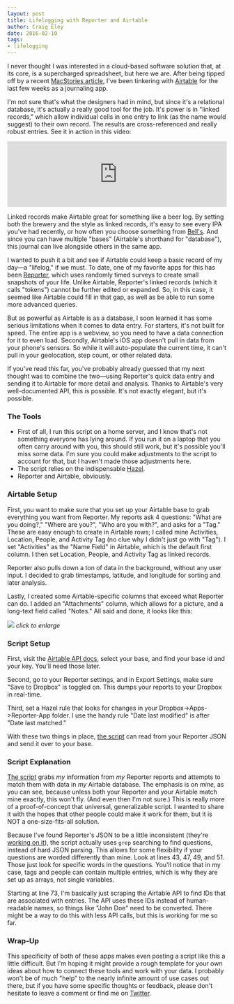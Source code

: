 ```yaml
---  
layout: post 
title: Lifelogging with Reporter and Airtable
author: Craig Eley 
date: 2016-02-10
tags: 
- lifelogging
---
```


I never thought I was interested in a cloud-based software solution that, at its core, is a supercharged spreadsheet, but here we are. After being tipped off by a recent [MacStories article](https://www.macstories.net/roundups/new-apps-for-2016/), I've been tinkering with [Airtable](https://airtable.com) for the last few weeks as a journaling app. 

I'm not sure that's what the designers had in mind, but since it's a relational database, it's actually a really good tool for the job. It's power is in "linked records," which allow individual cells in one entry to link (as the name would suggest) to their own record. The results are cross-referenced and really robust entries. See it in action in this video:

<iframe src="https://player.vimeo.com/video/134358966" width="100%" frameborder="0" webkitallowfullscreen mozallowfullscreen allowfullscreen></iframe>

Linked records make Airtable great for something like a beer log. By setting both the brewery and the style as linked records, it's easy to see every IPA you've had recently, or how often you choose something from [Bell's](http://www.bellsbeer.com). And since you can have multiple "bases" (Airtable's shorthand for "database"), this journal can live alongside others in the same app.

I wanted to push it a bit and see if Airtable could keep a basic record of my day—a "lifelog," if we must. To date, one of my favorite apps for this has been [Reporter](http://www.reporter-app.com), which uses randomly timed surveys to create small snapshots of your life. Unlike Airtable, Reporter's linked records (which it calls "tokens") cannot be further edited or expanded. So, in this case, it seemed like Airtable could fill in that gap, as well as be able to run some more advanced queries.

But as powerful as Airtable is as a database, I soon learned it has some serious limitations when it comes to data entry. For starters, it's not built for speed. The entire app is a webview, so you need to have a data connection for it to even load. Secondly, Airtable's iOS app doesn't pull in data from your phone's sensors. So while it will auto-populate the current time, it can't pull in your geolocation, step count, or other related data.

If you've read this far, you've probably already guessed that my next thought was to combine the two—using Reporter's quick data entry and sending it to Airtable for more detail and analysis. Thanks to Airtable's very well-documented API, this is possible. It's not exactly elegant, but it's possible.

### The Tools

* First of all, I run this script on a home server, and I know that's not something everyone has lying around. If you run it on a laptop that you often carry around with you, this should still work, but it's possible you'll miss some data. I'm sure you could make adjustments to the script to account for that, but I haven't made those adjustments here.
* The script relies on the indispensable [Hazel](https://www.noodlesoft.com/hazel.php).
* Reporter and Airtable, obviously.

### Airtable Setup

First, you want to make sure that you set up your Airtable base to grab everything you want from Reporter. My reports ask 4 questions: "What are you doing?," "Where are you?", "Who are you with?", and asks for a "Tag." These are easy enough to create in Airtable rows; I called mine Activities, Location, People, and Activity Tag (no clue why I didn't just go with "Tag"). I set "Activities" as the "Name Field" in Airtable, which is the default first column. I then set Location, People, and Activity Tag as linked records.

Reporter also pulls down a ton of data in the background, without any user input. I decided to grab timestamps, latitude, and longitude for sorting and later analysis.

Lastly, I created some Airtable-specific columns that exceed what Reporter can do. I added an "Attachments" column, which allows for a picture, and a long-text field called "Notes." All said and done, it looks like this:

[![](http://d.pr/i/14jA2+)](http://d.pr/i/14jA2)
*click to enlarge*

### Script Setup

First, visit the [Airtable API docs](https://airtable.com/api), select your base, and find your base id and your key. You'll need those later.

Second, go to your Reporter settings, and in Export Settings, make sure "Save to Dropbox" is toggled on. This dumps your reports to your Dropbox in real-time.

Third, set a Hazel rule that looks for changes in your Dropbox->Apps->Reporter-App folder. I use the handy rule "Date last modified" is after "Date last matched."

With these two things in place, [the script](https://gist.github.com/craigeley/e5dbe8c29a3abad7fee9) can read from your Reporter JSON and send it over to your base.

### Script Explanation

[The script](https://gist.github.com/craigeley/e5dbe8c29a3abad7fee9) grabs *my* information from *my* Reporter reports and attempts to match them with data in *my* Airtable database. The emphasis is on *mine*, as you can see, because unless both your Reporter and your Airtable match mine exactly, this won't fly. (And even then I'm not sure.) This is really more of a proof-of-concept that universal, generalizable script. I wanted to share it with the hopes that other people could make it work for them, but it is NOT a one-size-fits-all solution.

Because I've found Reporter's JSON to be a little inconsistent (they're [working on it](https://twitter.com/GetReporter/status/697084780828090368)), the script actually uses `grep` searching to find questions, instead of hard JSON parsing. This allows for some flexibility if your questions are worded differently than mine. Look at lines 43, 47, 49, and 51. Those just look for specific words in the questions. You'll notice that in my case, tags and people can contain multiple entries, which is why they are set up as arrays, not single variables.

Starting at line 73, I'm basically just scraping the Airtable API to find IDs that are associated with entries. The API uses these IDs instead of human-readable names, so things like "John Doe" need to be converted. There might be a way to do this with less API calls, but this is working for me so far.

### Wrap-Up

This specificity of both of these apps makes even posting a script like this a little difficult. But I'm hoping it might provide a rough template for your own ideas about how to connect these tools and work with your data. I probably won't be of much "help" to the nearly infinite amount of use cases out there, but if you have some specific thoughts or feedback, please don't hesitate to leave a comment or find me on [Twitter](https://twitter.com/craigeley).